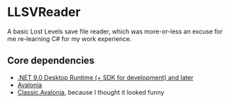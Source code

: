 # LLSVReader
A basic Lost Levels save file reader, which was more-or-less an excuse for me re-learning C# for my work experience.

## Core dependencies
- [.NET 9.0 Desktop Runtime (+ SDK for development) and later](https://dotnet.microsoft.com/en-us/download/dotnet/9.0)
- [Avalonia](https://avaloniaui.net/)
- [Classic.Avalonia](https://github.com/BAndysc/Classic.Avalonia), because I thought it looked funny